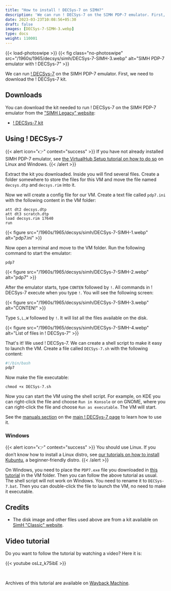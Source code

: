 ```yaml
---
title: "How to install ! DECSys-7 on SIMH?"
description: 'We can run ! DECSys-7 on the SIMH PDP-7 emulator. First, we need to download the ! DECSys-7 kit. You can download the kit needed to run DECSys on the SIMH PDP-7 emulator from the "SIMH Legacy" website:'
date: 2023-03-23T10:08:56+05:30
draft: false
images: [DECSys-7-SIMH-3.webp]
type: docs
weight: 110001
---
```


{{< load-photoswipe >}}
{{< fig class="no-photoswipe" src="/1960s/1965/decsys/simh/DECSys-7-SIMH-3.webp" alt="SIMH PDP-7 emulator with ! DECSys-7" >}}

We can run [! DECSys-7](/1960s/1965/decsys) on the SIMH PDP-7 emulator. First, we need to download the ! DECSys-7 kit.

## Downloads

You can download the kit needed to run ! DECSys-7 on the SIMH PDP-7 emulator from the ["SIMH Legacy" website](http://simh.trailing-edge.com/):

- [! DECSys-7 kit](http://simh.trailing-edge.com/kits/decsys.zip)

## Using ! DECSys-7

{{< alert icon="👉" context="success" >}}
If you have not already installed SIMH PDP-7 emulator, see [the VirtualHub Setup tutorial on how to do so](https://setup.virtualhub.eu.org/simh-pdp7/) on Linux and Windows.
{{< /alert >}}

Extract the kit you downloaded. Inside you will find several files. Create a folder somewhere to store the files for this VM and move the file named `decsys.dtp` and `decsys.rim` into it.

Now we will create a config file for our VM. Create a text file called `pdp7.ini` with the following content in the VM folder:

``` config
att dt2 decsys.dtp
att dt3 scratch.dtp
load decsys.rim 17640
run
```

{{< figure src="/1960s/1965/decsys/simh/DECSys-7-SIMH-1.webp" alt="pdp7.ini" >}}

Now open a terminal and move to the VM folder. Run the following command to start the emulator:

``` console
pdp7
```

{{< figure src="/1960s/1965/decsys/simh/DECSys-7-SIMH-2.webp" alt="pdp7" >}}

After the emulator starts, type `CONTEN` followed by `!`. All commands in ! DECSys-7 execute when you type `!`. You will see the following screen:

{{< figure src="/1960s/1965/decsys/simh/DECSys-7-SIMH-3.webp" alt="CONTEN!" >}}

Type `S,L,W` followed by `!`. It will list all the files available on the disk.

{{< figure src="/1960s/1965/decsys/simh/DECSys-7-SIMH-4.webp" alt="List of files in ! DECSys-7" >}}

That's it! We used ! DECSys-7. We can create a shell script to make it easy to launch the VM. Create a file called `DECSys-7.sh` with the following content:

``` bash
#!/bin/bash
pdp7
```

Now make the file executable:

``` console
chmod +x DECSys-7.sh
```

Now you can start the VM using the shell script. For example, on KDE you can right-click the file and choose `Run in Konsole` or on GNOME, where you can right-click the file and choose `Run as executable`. The VM will start.

See the [manuals section](/1960s/1965/decsys/#manuals) on the [main ! DECSys-7 page](/1960s/1965/decsys) to learn how to use it.

### Windows

{{< alert icon="👉" context="success" >}}
You should use Linux. If you don’t know how to install a Linux distro, see [our tutorials on how to install Kubuntu](https://setup.virtualhub.eu.org/tag/os/), a beginner-friendly distro.
{{< /alert >}}

On Windows, you need to place the `PDP7.exe` file you downloaded in [this tutorial](https://setup.virtualhub.eu.org/simh-pdp7#windows) in the VM folder. Then you can follow the above tutorial as usual. The shell script will not work on Windows. You need to rename it to `DECSys-7.bat`. Then you can double-click the file to launch the VM, no need to make it executable.

## Credits

- The disk image and other files used above are from a kit available on [SimH "Classic" website](http://simh.trailing-edge.com/).

## Video tutorial

Do you want to follow the tutorial by watching a video? Here it is:

{{< youtube osLz_k75ibE >}}

<br>

Archives of this tutorial are available on [Wayback Machine](https://web.archive.org/web/*/https://virtualhub.eu.org/1960s/1965/decsys/simh/).
